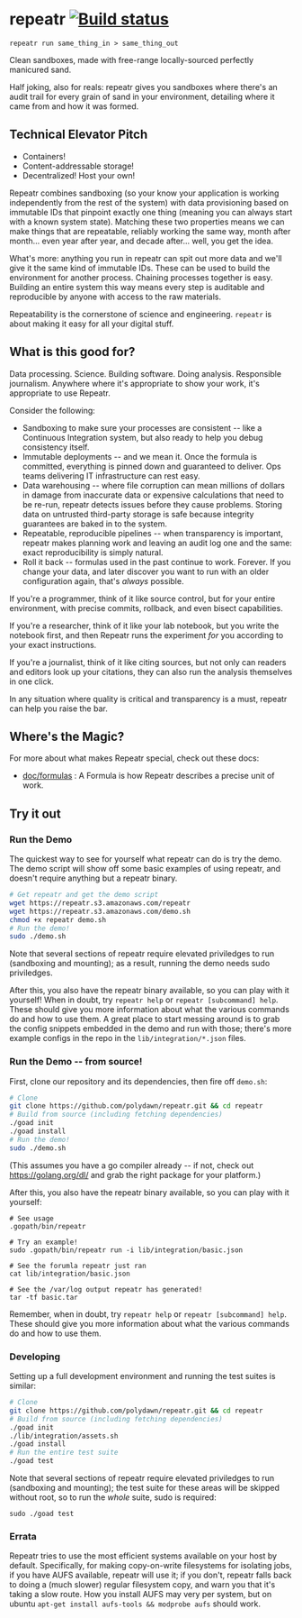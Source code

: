 # repeatr [![Build status](https://img.shields.io/travis/polydawn/repeatr/master.svg?style=flat-square)](https://travis-ci.org/polydawn/repeatr)

```
repeatr run same_thing_in > same_thing_out
```

Clean sandboxes, made with free-range locally-sourced perfectly manicured sand.

Half joking, also for reals: repeatr gives you sandboxes where there's an audit trail for every grain of sand in your environment, detailing where it came from and how it was formed.



Technical Elevator Pitch
------------------------

- Containers!
- Content-addressable storage!
- Decentralized! Host your own!

Repeatr combines sandboxing (so your know your application is working independently from the rest of the system)
with data provisioning based on immutable IDs that pinpoint exactly one thing (meaning you can always start with a known system state).
Matching these two properties means we can make things that are repeatable,
reliably working the same way, month after month... even year after year, and decade after... well, you get the idea.

What's more: anything you run in repeatr can spit out more data and we'll give it the same kind of immutable IDs.
These can be used to build the environment for another process.
Chaining processes together is easy.
Building an entire system this way means every step is auditable and reproducible by anyone with access to the raw materials.

Repeatability is the cornerstone of science and engineering.
`repeatr` is about making it easy for all your digital stuff.


What is this good for?
----------------------

Data processing.  Science.  Building software.  Doing analysis.  Responsible journalism.
Anywhere where it's appropriate to show your work, it's appropriate to use Repeatr.

Consider the following:

- Sandboxing to make sure your processes are consistent -- like a Continuous Integration system, but also ready to help you debug consistency itself.
- Immutable deployments -- and we mean it.  Once the formula is committed, everything is pinned down and guaranteed to deliver.  Ops teams delivering IT infrastructure can rest easy.
- Data warehousing -- where file corruption can mean millions of dollars in damage from inaccurate data or expensive calculations that need to be re-run, repeatr detects issues before they cause problems.  Storing data on untrusted third-party storage is safe because integrity guarantees are baked in to the system.
- Repeatable, reproducible pipelines -- when transparency is important, repeatr makes planning work and leaving an audit log one and the same: exact reproducibility is simply natural.
- Roll it back -- formulas used in the past continue to work.  Forever.  If you change your data, and later discover you want to run with an older configuration again, that's *always* possible.

If you're a programmer, think of it like source control, but for your entire environment, with precise commits, rollback, and even bisect capabilities.

If you're a researcher, think of it like your lab notebook, but you write the notebook first, and then Repeatr runs the experiment *for* you according to your exact instructions.

If you're a journalist, think of it like citing sources, but not only can readers and editors look up your citations, they can also run the analysis themselves in one click.

In any situation where quality is critical and transparency is a must, repeatr can help you raise the bar.



Where's the Magic?
------------------

For more about what makes Repeatr special, check out these docs:

- [doc/formulas](doc/formulas.md) : A Formula is how Repeatr describes a precise unit of work.


Try it out
----------

### Run the Demo

The quickest way to see for yourself what repeatr can do is try the demo.
The demo script will show off some basic examples of using repeatr, and doesn't require anything but a repeatr binary.


```bash
# Get repeatr and get the demo script
wget https://repeatr.s3.amazonaws.com/repeatr
wget https://repeatr.s3.amazonaws.com/demo.sh
chmod +x repeatr demo.sh
# Run the demo!
sudo ./demo.sh
```

Note that several sections of repeatr require elevated priviledges to run (sandboxing and mounting);
as a result, running the demo needs sudo priviledges.

After this, you also have the repeatr binary available, so you can play with it yourself!
When in doubt, try `repeatr help` or `repeatr [subcommand] help`.
These should give you more information about what the various commands do and how to use them.
A great place to start messing around is to grab the config snippets embedded in the demo and run with those;
there's more example configs in the repo in the `lib/integration/*.json` files.


### Run the Demo -- from source!

First, clone our repository and its dependencies, then fire off `demo.sh`:

```bash
# Clone
git clone https://github.com/polydawn/repeatr.git && cd repeatr
# Build from source (including fetching dependencies)
./goad init
./goad install
# Run the demo!
sudo ./demo.sh
```

(This assumes you have a go compiler already -- if not, check out https://golang.org/dl/ and grab the right package for your platform.)

After this, you also have the repeatr binary available, so you can play with it yourself:

```
# See usage
.gopath/bin/repeatr

# Try an example!
sudo .gopath/bin/repeatr run -i lib/integration/basic.json

# See the forumla repeatr just ran
cat lib/integration/basic.json

# See the /var/log output repeatr has generated!
tar -tf basic.tar
```

Remember, when in doubt, try `repeatr help` or `repeatr [subcommand] help`.
These should give you more information about what the various commands do and how to use them.


### Developing

Setting up a full development environment and running the test suites is similar:

```bash
# Clone
git clone https://github.com/polydawn/repeatr.git && cd repeatr
# Build from source (including fetching dependencies)
./goad init
./lib/integration/assets.sh
./goad install
# Run the entire test suite
./goad test
```

Note that several sections of repeatr require elevated priviledges to run (sandboxing and mounting);
the test suite for these areas will be skipped without root, so to run the *whole* suite, sudo is required:

```
sudo ./goad test
```


### Errata

Repeatr tries to use the most efficient systems available on your host by default.
Specifically, for making copy-on-write filesystems for isolating jobs, if you have AUFS available,
repeatr will use it; if you don't, repeatr falls back to doing a (much slower) regular filesystem copy,
and warn you that it's taking a slow route.
How you install AUFS may very per system, but on ubuntu `apt-get install aufs-tools && modprobe aufs` should work.
